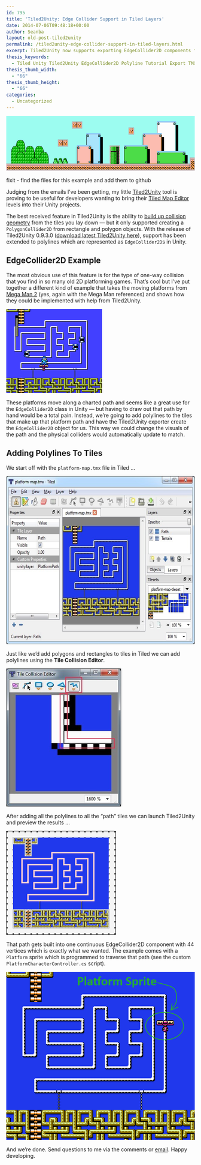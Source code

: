 ```yaml
---
id: 795
title: 'Tiled2Unity: Edge Collider Support in Tiled Layers'
date: 2014-07-06T09:48:18+00:00
author: Seanba
layout: old-post-tiled2unity
permalink: /tiled2unity-edge-collider-support-in-tiled-layers.html
excerpt: Tiled2Unity now supports exporting EdgeCollider2D components from polyline objects added through the Tile Collision Editor in Tiled.
thesis_keywords:
  - Tiled Unity Tiled2Unity EdgeCollider2D Polyline Tutorial Export TMX
thesis_thumb_width:
  - "66"
thesis_thumb_height:
  - "66"
categories:
  - Uncategorized
---
```

<img title="Edge Colliders for One-Way Collision" style="border-left-width: 0px; border-right-width: 0px; background-image: none; border-bottom-width: 0px; padding-top: 0px; padding-left: 0px; display: inline; padding-right: 0px; border-top-width: 0px" border="0" alt="Edge Colliders for One-Way Collision" src="/assets/wp-content/uploads/2014/07/Preview_smb3-long.png" width="640" height="146" />

fixit - find the files for this example and add them to github

Judging from the emails I’ve been getting, my little <a title="Download Tiled2Unity" href="{{ '/Tiled2Unity/' | relative_url }}" rel="Download Tiled2Unity" target="_blank">Tiled2Unity</a> tool is proving to be useful for developers wanting to bring their <a title="Tiled Map Editor" href="http://www.mapeditor.org/" rel="Tiled Map Editor">Tiled Map Editor</a> levels into their Unity projects.

The best received feature in Tiled2Unity is the ability to <a title="Tiled2Unity Tile Collision Example" href="{{ '/introtiled2unity/' | relative_url }}.html" rel="Tiled2Unity Tile Collision Example" target="_blank">build up collision geometry</a> from the tiles you lay down &#8212; but it only supported creating a `PolygonCollider2D` from rectangle and polygon objects. With the release of Tiled2Unity 0.9.3.0 (<a title="Tiled2Unity Download" href="{{ '/Tiled2Unity/' | relative_url }}" rel="Tiled2Unity Download">download latest Tiled2Unity here</a>),  support has been extended to polylines which are represented as `EdgeCollider2D`s in Unity.

## EdgeCollider2D Example

The most obvious use of this feature is for the type of one-way collision that you find in so many old 2D platforming games. That’s cool but I’ve put together a different kind of example that takes the moving platforms from <a title="Mega Man 2" href="http://en.wikipedia.org/wiki/Mega_Man_2" rel="Mega Man 2">Mega Man 2</a> (yes, again with the Mega Man references) and shows how they could be implemented with help from Tiled2Unity.

<img title="Moving Platform in Mega Man 2" style="border-left-width: 0px; border-right-width: 0px; background-image: none; border-bottom-width: 0px; padding-top: 0px; padding-left: 0px; display: inline; padding-right: 0px; border-top-width: 0px" border="0" alt="Moving Platform in Mega Man 2" src="/assets/wp-content/uploads/2014/07/mm2-platforms.png" width="256" height="224" />

These platforms move along a charted path and seems like a great use for the `EdgeCollider2D` class in Unity &#8212; but having to draw out that path by hand would be a total pain. Instead, we’re going to add polylines to the tiles that make up that platform path and have the Tiled2Unity exporter create the `EdgeCollider2D` object for us. This way we could change the visuals of the path and the physical colliders would automatically update to match.

## Adding Polylines To Tiles

We start off with the `platform-map.tmx` file in Tiled …

[<img title="Mega Man2 Map in Tiled" style="border-left-width: 0px; border-right-width: 0px; background-image: none; border-bottom-width: 0px; padding-top: 0px; padding-left: 0px; display: inline; padding-right: 0px; border-top-width: 0px" border="0" alt="Mega Man2 Map in Tiled" src="/assets/wp-content/uploads/2014/07/tiled-mm2-platform-map_thumb.jpg" width="633" height="448" />](/assets/wp-content/uploads/2014/07/tiled-mm2-platform-map.jpg)

Just like we’d add polygons and rectangles to tiles in Tiled we can add polylines using the **Tile Collision Editor**.

<img title="Tile Collision Editor - Adding Polylines" style="border-left-width: 0px; border-right-width: 0px; background-image: none; border-bottom-width: 0px; padding-top: 0px; padding-left: 0px; display: inline; padding-right: 0px; border-top-width: 0px" border="0" alt="Tile Collision Editor - Adding Polylines" src="/assets/wp-content/uploads/2014/07/tiled-polyline.jpg" width="307" height="368" />

After adding all the polylines to all the “path” tiles we can launch Tiled2Unity and preview the results …

<img title="Edge Collider Preview in Tiled2Unity" style="border-left-width: 0px; border-right-width: 0px; background-image: none; border-bottom-width: 0px; padding-top: 0px; padding-left: 0px; display: inline; padding-right: 0px; border-top-width: 0px" border="0" alt="Edge Collider Preview in Tiled2Unity" src="/assets/wp-content/uploads/2014/07/t2upreview-mm2-platform.png" width="293" height="277" />

That path gets built into one continuous EdgeCollider2D component with 44 vertices which is exactly what we wanted. The example comes with a `Platform` sprite which is programmed to traverse that path (see the custom `PlatformCharacterController.cs` script).

<a title="Play the Edge Collider Example in Unity Web Player" href="{{ '/unity/tiled2unity/Tiled2UnityEdgeCollider/' | relative_url }}.html" rel="Play the Edge Collider Example in Unity Web Player"><img title="Tiled2Unity Map Exported to Unity With EdgeCollider2D" style="border-top: 0px; border-right: 0px; background-image: none; border-bottom: 0px; padding-top: 0px; padding-left: 0px; border-left: 0px; display: inline; padding-right: 0px" border="0" alt="Tiled2Unity Map Exported to Unity With EdgeCollider2D" src="/assets/wp-content/uploads/2014/07/uni-path-example.png" width="512" height="448" /></a>

And we’re done. Send questions to me via the comments or [email](mailto:sean@seanba.com). Happy developing.